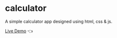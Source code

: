 # calculator
A simple calculator app designed using html, css &amp; js.

[Live Demo](https://saikumar-mallela.github.io/) :point_left:
